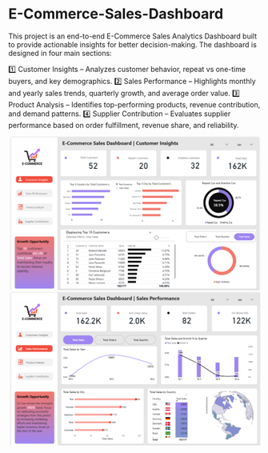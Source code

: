 # E-Commerce-Sales-Dashboard

This project is an end-to-end E-Commerce Sales Analytics Dashboard built to provide actionable insights for better decision-making. The dashboard is designed in four main sections:

1️⃣ Customer Insights – Analyzes customer behavior, repeat vs one-time buyers, and key demographics.
2️⃣ Sales Performance – Highlights monthly and yearly sales trends, quarterly growth, and average order value.
3️⃣ Product Analysis – Identifies top-performing products, revenue contribution, and demand patterns.
4️⃣ Supplier Contribution – Evaluates supplier performance based on order fulfillment, revenue share, and reliability.

![image alt](https://github.com/Adnan-67/E-Commerce-Sales-Dashboard/blob/main/Page%201.png?raw=true)
![image alt](https://github.com/Adnan-67/E-Commerce-Sales-Dashboard/blob/main/Page%202.png?raw=true)





